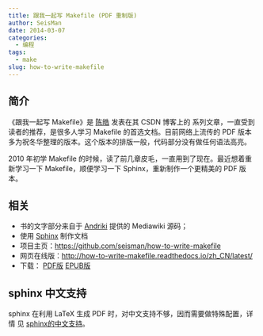 ```yaml
---
title: 跟我一起写 Makefile (PDF 重制版)
author: SeisMan
date: 2014-03-07
categories:
  - 编程
tags:
  - make
slug: how-to-write-makefile
---
```


## 简介

《跟我一起写 Makefile》是 [陈皓](http://coolshell.cn/haoel) 发表在其 CSDN 博客上的
系列文章，一直受到读者的推荐，是很多人学习 Makefile 的首选文档。目前网络上流传的 PDF
版本多为祝冬华整理的版本。这个版本的排版一般，代码部分没有做任何语法高亮。

2010 年初学 Makefile 的时候，读了前几章皮毛，一直用到了现在。最近想着重新学习一下
Makefile，顺便学习一下 Sphinx，重新制作一个更精美的 PDF 版本。

## 相关

- 书的文字部分来自于 [Andriki](http://andriki.com/mediawiki/index.php?title=Linux:跟我一起写Makefile) 提供的 Mediawiki 源码；
- 使用 [Sphinx](http://sphinx-doc.org/) 制作文档
- 项目主页：<https://github.com/seisman/how-to-write-makefile>
- 网页在线版：<http://how-to-write-makefile.readthedocs.io/zh_CN/latest/>
- 下载： [PDF版](https://media.readthedocs.org/pdf/how-to-write-makefile/latest/how-to-write-makefile.pdf) [EPUB版](https://media.readthedocs.org/epub/how-to-write-makefile/latest/how-to-write-makefile.epub)

## sphinx 中文支持

sphinx 在利用 LaTeX 生成 PDF 时，对中文支持不够，因而需要做特殊配置，详情
见 [sphinx的中文支持](/chinese-support-for-sphinx/)。
